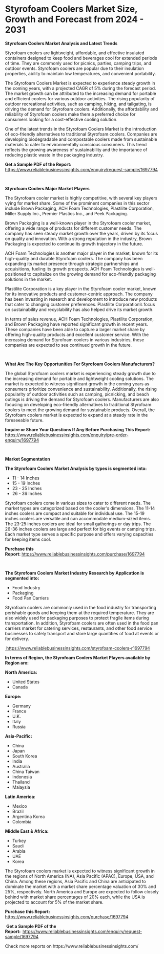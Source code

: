 <p><h1>Styrofoam Coolers Market Size, Growth and Forecast from 2024 - 2031</h1></p><p><strong>Styrofoam Coolers Market Analysis and Latest Trends</strong></p>
<p><p>Styrofoam coolers are lightweight, affordable, and effective insulated containers designed to keep food and beverages cool for extended periods of time. They are commonly used for picnics, parties, camping trips, and outdoor events. Styrofoam coolers are popular due to their insulation properties, ability to maintain low temperatures, and convenient portability.</p><p>The Styrofoam Coolers Market is expected to experience steady growth in the coming years, with a projected CAGR of 5% during the forecast period. The market growth can be attributed to the increasing demand for portable and efficient coolers for various outdoor activities. The rising popularity of outdoor recreational activities, such as camping, hiking, and tailgating, is driving the demand for Styrofoam coolers. Additionally, the affordability and reliability of Styrofoam coolers make them a preferred choice for consumers looking for a cost-effective cooling solution.</p><p>One of the latest trends in the Styrofoam Coolers Market is the introduction of eco-friendly alternatives to traditional Styrofoam coolers. Companies are developing biodegradable and compostable coolers made from sustainable materials to cater to environmentally conscious consumers. This trend reflects the growing awareness of sustainability and the importance of reducing plastic waste in the packaging industry.</p></p>
<p><strong>Get a Sample PDF of the Report:&nbsp;</strong> <a href="https://www.reliablebusinessinsights.com/enquiry/request-sample/1697794">https://www.reliablebusinessinsights.com/enquiry/request-sample/1697794</a></p>
<p>&nbsp;</p>
<p><strong>Styrofoam Coolers Major Market Players</strong></p>
<p><p>The Styrofoam cooler market is highly competitive, with several key players vying for market share. Some of the prominent companies in this sector include Brown Packaging, ACH Foam Technologies, Plastilite Corporation, Miller Supply Inc., Premier Plastics Inc., and Peek Packaging.</p><p>Brown Packaging is a well-known player in the Styrofoam cooler market, offering a wide range of products for different customer needs. The company has seen steady market growth over the years, driven by its focus on quality and innovation. With a strong reputation in the industry, Brown Packaging is expected to continue its growth trajectory in the future.</p><p>ACH Foam Technologies is another major player in the market, known for its high-quality and durable Styrofoam coolers. The company has been expanding its market presence through strategic partnerships and acquisitions, fueling its growth prospects. ACH Foam Technologies is well-positioned to capitalize on the growing demand for eco-friendly packaging solutions in the market.</p><p>Plastilite Corporation is a key player in the Styrofoam cooler market, known for its innovative products and customer-centric approach. The company has been investing in research and development to introduce new products that cater to changing customer preferences. Plastilite Corporation’s focus on sustainability and recyclability has also helped drive its market growth.</p><p>In terms of sales revenue, ACH Foam Technologies, Plastilite Corporation, and Brown Packaging have reported significant growth in recent years. These companies have been able to capture a larger market share by offering high-quality products and excellent customer service. With the increasing demand for Styrofoam coolers in various industries, these companies are expected to see continued growth in the future.</p></p>
<p>&nbsp;</p>
<p><strong>What Are The Key Opportunities For Styrofoam Coolers Manufacturers?</strong></p>
<p><p>The global Styrofoam coolers market is experiencing steady growth due to the increasing demand for portable and lightweight cooling solutions. The market is expected to witness significant growth in the coming years as consumers prioritize convenience and sustainability. Additionally, the rising popularity of outdoor activities such as camping, picnicking, and beach outings is driving the demand for Styrofoam coolers. Manufacturers are also focusing on developing eco-friendly alternatives to traditional Styrofoam coolers to meet the growing demand for sustainable products. Overall, the Styrofoam coolers market is expected to expand at a steady rate in the foreseeable future.</p></p>
<p><strong>Inquire or Share Your Questions If Any Before Purchasing This Report:</strong> <a href="https://www.reliablebusinessinsights.com/enquiry/pre-order-enquiry/1697794">https://www.reliablebusinessinsights.com/enquiry/pre-order-enquiry/1697794</a></p>
<p>&nbsp;</p>
<p><strong>Market Segmentation</strong></p>
<p><strong>The Styrofoam Coolers Market Analysis by types is segmented into:</strong></p>
<p><ul><li>11 - 14 Inches</li><li>15 - 19 Inches</li><li>23 - 25 Inches</li><li>26 - 36 Inches</li></ul></p>
<p><p>Styrofoam coolers come in various sizes to cater to different needs. The market types are categorized based on the cooler's dimensions. The 11-14 inches coolers are compact and suitable for individual use. The 15-19 inches coolers are versatile and can accommodate medium-sized items. The 23-25 inches coolers are ideal for small gatherings or day trips. The 26-36 inches coolers are large and perfect for big events or camping trips. Each market type serves a specific purpose and offers varying capacities for keeping items cool.</p></p>
<p><strong>Purchase this Report:&nbsp;</strong><a href="https://www.reliablebusinessinsights.com/purchase/1697794">https://www.reliablebusinessinsights.com/purchase/1697794</a></p>
<p>&nbsp;</p>
<p><strong>The Styrofoam Coolers Market Industry Research by Application is segmented into:</strong></p>
<p><ul><li>Food Industry</li><li>Packaging</li><li>Food Pan Carriers</li></ul></p>
<p><p>Styrofoam coolers are commonly used in the food industry for transporting perishable goods and keeping them at the required temperature. They are also widely used for packaging purposes to protect fragile items during transportation. In addition, Styrofoam coolers are often used in the food pan carriers market for catering services, restaurants, and other food service businesses to safely transport and store large quantities of food at events or for delivery.</p></p>
<p><a href="https://www.reliablebusinessinsights.com/styrofoam-coolers-r1697794">&nbsp;https://www.reliablebusinessinsights.com/styrofoam-coolers-r1697794</a></p>
<p><strong>In terms of Region, the Styrofoam Coolers Market Players available by Region are:</strong></p>
<p>
    <p> <strong> North America: </strong>
        <ul>
            <li>United States</li>
            <li>Canada</li>
        </ul>
        </p> 
    <p> <strong> Europe: </strong>
        <ul>
            <li>Germany</li>
            <li>France</li>
            <li>U.K.</li>
            <li>Italy</li>
            <li>Russia</li>
        </ul>
        </p> 
    <p> <strong> Asia-Pacific: </strong>
        <ul>
            <li>China</li>
            <li>Japan</li>
            <li>South Korea</li>
            <li>India</li>
            <li>Australia</li>
            <li>China Taiwan</li>
            <li>Indonesia</li>
            <li>Thailand</li>
            <li>Malaysia</li>
        </ul>
        </p> 
    <p> <strong> Latin America: </strong>
        <ul>
            <li>Mexico</li>
            <li>Brazil</li>
            <li>Argentina Korea</li>
            <li>Colombia</li>
        </ul>
        </p> 
    <p> <strong> Middle East & Africa: </strong>
        <ul>
            <li>Turkey</li>
            <li>Saudi</li>
            <li>Arabia</li>
            <li>UAE</li>
            <li>Korea</li>
        </ul>
    </p>
    </p>
<p><p>The Styrofoam coolers market is expected to witness significant growth in the regions of North America (NA), Asia Pacific (APAC), Europe, USA, and China. Among these regions, Asia Pacific and China are anticipated to dominate the market with a market share percentage valuation of 30% and 25%, respectively. North America and Europe are expected to follow closely behind with market share percentages of 20% each, while the USA is projected to account for 5% of the market share.</p></p>
<p><strong>Purchase this Report: </strong><a href="https://www.reliablebusinessinsights.com/purchase/1697794">https://www.reliablebusinessinsights.com/purchase/1697794</a></p>
<p>&nbsp;<strong>Get a Sample PDF of the Report:&nbsp;&nbsp;</strong><a href="https://www.reliablebusinessinsights.com/enquiry/request-sample/1697794">https://www.reliablebusinessinsights.com/enquiry/request-sample/1697794</a></p>
<p><strong></strong></p>
<p>Check more reports on https://www.reliablebusinessinsights.com/</p>